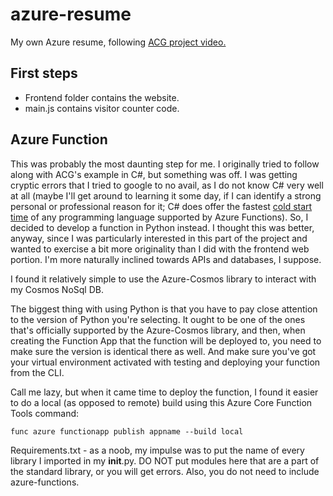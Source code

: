 # azure-resume
My own Azure resume, following [ACG project video.](https://www.youtube.com/watch?v=ieYrBWmkfno&t=1197s)

## First steps
- Frontend folder contains the website.
- main.js contains visitor counter code.

## Azure Function
This was probably the most daunting step for me. I originally tried to follow along with ACG's example in C#, but something was off. I was getting cryptic errors that I tried to google to no avail, as I do not know C# very well at all (maybe I'll get around to learning it some day, if I can identify a strong personal or professional reason for it; C# does offer the fastest [cold start time](https://mikhail.io/serverless/coldstarts/azure/) of any programming language supported by Azure Functions). So, I decided to develop a function in Python instead. I thought this was better, anyway, since I was particularly interested in this part of the project and wanted to exercise a bit more originality than I did with the frontend web portion. I'm more naturally inclined towards APIs and databases, I suppose.

I found it relatively simple to use the Azure-Cosmos library to interact with my Cosmos NoSql DB.

The biggest thing with using Python is that you have to pay close attention to the version of Python you're selecting. It ought to be one of the ones that's officially supported by the Azure-Cosmos library, and then, when creating the Function App that the function will be deployed to, you need to make sure the version is identical there as well. And make sure you've got your virtual environment activated with testing and deploying your function from the CLI.

Call me lazy, but when it came time to deploy the function, I found it easier to do a local (as opposed to remote) build using this Azure Core Function Tools command:

```
func azure functionapp publish appname --build local
```

Requirements.txt - as a noob, my impulse was to put the name of every library I imported in my __init__.py. DO NOT put modules here that are a part of the standard library, or you will get errors. Also, you do not need to include azure-functions.

